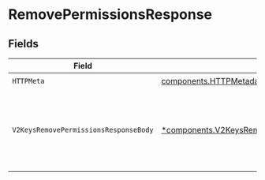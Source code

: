 # RemovePermissionsResponse


## Fields

| Field                                                                                                             | Type                                                                                                              | Required                                                                                                          | Description                                                                                                       |
| ----------------------------------------------------------------------------------------------------------------- | ----------------------------------------------------------------------------------------------------------------- | ----------------------------------------------------------------------------------------------------------------- | ----------------------------------------------------------------------------------------------------------------- |
| `HTTPMeta`                                                                                                        | [components.HTTPMetadata](../../models/components/httpmetadata.md)                                                | :heavy_check_mark:                                                                                                | N/A                                                                                                               |
| `V2KeysRemovePermissionsResponseBody`                                                                             | [*components.V2KeysRemovePermissionsResponseBody](../../models/components/v2keysremovepermissionsresponsebody.md) | :heavy_minus_sign:                                                                                                | Permissions removed successfully. Returns all permissions currently assigned to the key.                          |